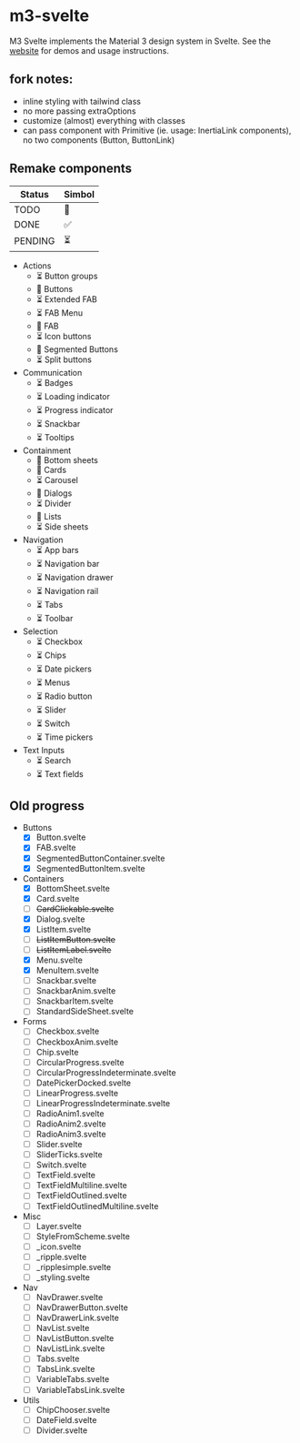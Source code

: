 # m3-svelte

M3 Svelte implements the Material 3 design system in Svelte. See the [website](https://ktibow.github.io/m3-svelte/) for demos and usage instructions.

## fork notes:
- inline styling with tailwind class
- no more passing extraOptions
- customize (almost) everything with classes
- can pass component with Primitive (ie. usage: InertiaLink components), no two components (Button, ButtonLink)

## Remake components

| Status   | Simbol |
|----------|--------|
| TODO     | 🔲     |
| DONE     | ✅     |
| PENDING  | ⏳     |

- Actions
  - ⏳ Button groups
  - 🔲 Buttons
  - ⏳ Extended FAB
  - ⏳ FAB Menu
  - 🔲 FAB
  - ⏳ Icon buttons
  - 🔲 Segmented Buttons
  - ⏳ Split buttons
- Communication
  - ⏳ Badges
  - ⏳ Loading indicator
  - ⏳ Progress indicator
  - ⏳ Snackbar
  - ⏳ Tooltips
- Containment
  - 🔲 Bottom sheets
  - 🔲 Cards
  - ⏳ Carousel
  - 🔲 Dialogs
  - ⏳ Divider
  - 🔲 Lists
  - ⏳ Side sheets
- Navigation
  - ⏳ App bars
  - ⏳ Navigation bar
  - ⏳ Navigation drawer
  - ⏳ Navigation rail
  - ⏳ Tabs
  - ⏳ Toolbar
- Selection
  - ⏳ Checkbox
  - ⏳ Chips
  - ⏳ Date pickers
  - ⏳ Menus
  - ⏳ Radio button
  - ⏳ Slider
  - ⏳ Switch
  - ⏳ Time pickers
- Text Inputs
  - ⏳ Search
  - ⏳ Text fields

## Old progress
- Buttons 
  - [x] Button.svelte
  - [x] FAB.svelte
  - [x] SegmentedButtonContainer.svelte
  - [x] SegmentedButtonItem.svelte
- Containers
  - [x] BottomSheet.svelte
  - [x] Card.svelte
  - [ ] ~~CardClickable.svelte~~
  - [x] Dialog.svelte
  - [x] ListItem.svelte
  - [ ] ~~ListItemButton.svelte~~
  - [ ] ~~ListItemLabel.svelte~~
  - [x] Menu.svelte
  - [x] MenuItem.svelte
  - [ ] Snackbar.svelte
  - [ ] SnackbarAnim.svelte
  - [ ] SnackbarItem.svelte
  - [ ] StandardSideSheet.svelte
- Forms
  - [ ] Checkbox.svelte
  - [ ] CheckboxAnim.svelte
  - [ ] Chip.svelte
  - [ ] CircularProgress.svelte
  - [ ] CircularProgressIndeterminate.svelte
  - [ ] DatePickerDocked.svelte
  - [ ] LinearProgress.svelte
  - [ ] LinearProgressIndeterminate.svelte
  - [ ] RadioAnim1.svelte
  - [ ] RadioAnim2.svelte
  - [ ] RadioAnim3.svelte
  - [ ] Slider.svelte
  - [ ] SliderTicks.svelte
  - [ ] Switch.svelte
  - [ ] TextField.svelte
  - [ ] TextFieldMultiline.svelte
  - [ ] TextFieldOutlined.svelte
  - [ ] TextFieldOutlinedMultiline.svelte
- Misc
  - [ ] Layer.svelte
  - [ ] StyleFromScheme.svelte
  - [ ] _icon.svelte
  - [ ] _ripple.svelte
  - [ ] _ripplesimple.svelte
  - [ ] _styling.svelte
- Nav
  - [ ] NavDrawer.svelte
  - [ ] NavDrawerButton.svelte
  - [ ] NavDrawerLink.svelte
  - [ ] NavList.svelte
  - [ ] NavListButton.svelte
  - [ ] NavListLink.svelte
  - [ ] Tabs.svelte
  - [ ] TabsLink.svelte
  - [ ] VariableTabs.svelte
  - [ ] VariableTabsLink.svelte
- Utils
  - [ ] ChipChooser.svelte
  - [ ] DateField.svelte
  - [ ] Divider.svelte

